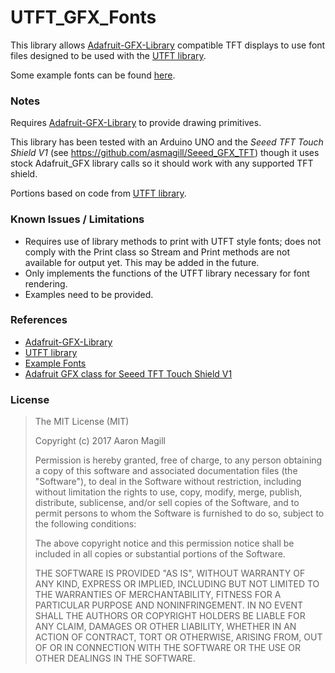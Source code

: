 UTFT_GFX_Fonts
==============

This library allows [Adafruit-GFX-Library](https://github.com/adafruit/Adafruit-GFX-Library) compatible TFT displays to use font files designed to be used with the [UTFT library](http://www.rinkydinkelectronics.com/library.php?id=51).

Some example fonts can be found [here](http://www.rinkydinkelectronics.com/r_fonts.php).

### Notes

Requires [Adafruit-GFX-Library](https://github.com/adafruit/Adafruit-GFX-Library) to provide drawing primitives.

This library has been tested with an Arduino UNO and the _Seeed TFT Touch Shield V1_ (see https://github.com/asmagill/Seeed_GFX_TFT) though it uses stock Adafruit_GFX library calls so it should work with any supported TFT shield.

Portions based on code from [UTFT library](http://www.rinkydinkelectronics.com/library.php?id=51).

### Known Issues / Limitations

* Requires use of library methods to print with UTFT style fonts; does not comply with the Print class so Stream and Print methods are not available for output yet.  This may be added in the future.
* Only implements the functions of the UTFT library necessary for font rendering.
* Examples need to be provided.

### References
* [Adafruit-GFX-Library](https://github.com/adafruit/Adafruit-GFX-Library)
* [UTFT library](http://www.rinkydinkelectronics.com/library.php?id=51)
* [Example Fonts](http://www.rinkydinkelectronics.com/r_fonts.php)
* [Adafruit GFX class for Seeed TFT Touch Shield V1](https://github.com/asmagill/Seeed_GFX_TFT)

### License

> The MIT License (MIT)
>
> Copyright (c) 2017 Aaron Magill
>
> Permission is hereby granted, free of charge, to any person obtaining a copy of this software and associated documentation files (the "Software"), to deal in the Software without restriction, including without limitation the rights to use, copy, modify, merge, publish, distribute, sublicense, and/or sell copies of the Software, and to permit persons to whom the Software is furnished to do so, subject to the following conditions:
>
> The above copyright notice and this permission notice shall be included in all copies or substantial portions of the Software.
>
> THE SOFTWARE IS PROVIDED "AS IS", WITHOUT WARRANTY OF ANY KIND, EXPRESS OR IMPLIED, INCLUDING BUT NOT LIMITED TO THE WARRANTIES OF MERCHANTABILITY, FITNESS FOR A PARTICULAR PURPOSE AND NONINFRINGEMENT. IN NO EVENT SHALL THE AUTHORS OR COPYRIGHT HOLDERS BE LIABLE FOR ANY CLAIM, DAMAGES OR OTHER LIABILITY, WHETHER IN AN ACTION OF CONTRACT, TORT OR OTHERWISE, ARISING FROM, OUT OF OR IN CONNECTION WITH THE SOFTWARE OR THE USE OR OTHER DEALINGS IN THE SOFTWARE.
